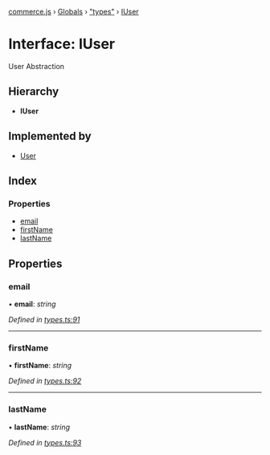 [commerce.js](../README.md) › [Globals](../globals.md) › ["types"](../modules/_types_.md) › [IUser](_types_.iuser.md)

# Interface: IUser

User Abstraction

## Hierarchy

* **IUser**

## Implemented by

* [User](../classes/_user_.user.md)

## Index

### Properties

* [email](_types_.iuser.md#email)
* [firstName](_types_.iuser.md#firstname)
* [lastName](_types_.iuser.md#lastname)

## Properties

###  email

• **email**: *string*

*Defined in [types.ts:91](https://github.com/hanzoai/commerce.js/blob/16d65ef/src/types.ts#L91)*

___

###  firstName

• **firstName**: *string*

*Defined in [types.ts:92](https://github.com/hanzoai/commerce.js/blob/16d65ef/src/types.ts#L92)*

___

###  lastName

• **lastName**: *string*

*Defined in [types.ts:93](https://github.com/hanzoai/commerce.js/blob/16d65ef/src/types.ts#L93)*
